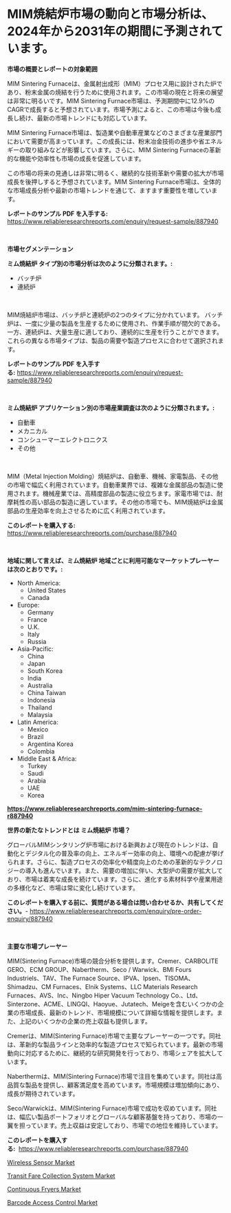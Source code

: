 <p><h1>MIM焼結炉市場の動向と市場分析は、2024年から2031年の期間に予測されています。</h1></p><p><strong>市場の概要とレポートの対象範囲</strong></p>
<p><p>MIM Sintering Furnaceは、金属射出成形（MIM）プロセス用に設計された炉であり、粉末金属の焼結を行うために使用されます。この市場の現在と将来の展望は非常に明るいです。MIM Sintering Furnace市場は、予測期間中に12.9%のCAGRで成長すると予想されています。市場予測によると、この市場は今後も成長し続け、最新の市場トレンドにも対応しています。</p><p>MIM Sintering Furnace市場は、製造業や自動車産業などのさまざまな産業部門において需要が高まっています。この成長には、粉末冶金技術の進歩や省エネルギーの取り組みなどが影響しています。さらに、MIM Sintering Furnaceの革新的な機能や効率性も市場の成長を促進しています。</p><p>この市場の将来の見通しは非常に明るく、継続的な技術革新や需要の拡大が市場成長を後押しすると予想されています。MIM Sintering Furnace市場は、全体的な市場成長分析や最新の市場トレンドを通じて、ますます重要性を増しています。</p></p>
<p><strong>レポートのサンプル PDF を入手する:</strong> <a href="https://www.reliableresearchreports.com/enquiry/request-sample/887940">https://www.reliableresearchreports.com/enquiry/request-sample/887940</a></p>
<p>&nbsp;</p>
<p><strong>市場セグメンテーション</strong></p>
<p><strong>ミム焼結炉 タイプ別の市場分析は次のように分類されます。:</strong></p>
<p><ul><li>バッチ炉</li><li>連続炉</li></ul></p>
<p>&nbsp;</p>
<p><p>MIM焼結炉市場は、バッチ炉と連続炉の2つのタイプに分かれています。 バッチ炉は、一度に少量の製品を生産するために使用され、作業手順が間欠的である。 一方、連続炉は、大量生産に適しており、連続的に生産を行うことができます。 これらの異なる市場タイプは、製品の需要や製造プロセスに合わせて選択されます。</p></p>
<p><strong>レポートのサンプル PDF を入手する:</strong>&nbsp;<a href="https://www.reliableresearchreports.com/enquiry/request-sample/887940">https://www.reliableresearchreports.com/enquiry/request-sample/887940</a></p>
<p>&nbsp;</p>
<p><strong> ミム焼結炉 アプリケーション別の市場産業調査は次のように分類されます。:</strong></p>
<p><ul><li>自動車</li><li>メカニカル</li><li>コンシューマーエレクトロニクス</li><li>その他</li></ul></p>
<p>&nbsp;</p>
<p><p>MIM（Metal Injection Molding）焼結炉は、自動車、機械、家電製品、その他の市場で幅広く利用されています。自動車業界では、複雑な金属部品の製造に使用されます。機械産業では、高精度部品の製造に役立ちます。家電市場では、耐摩耗性の高い部品の製造に適しています。その他の市場でも、MIM焼結炉は金属部品の生産効率を向上させるために広く利用されています。</p></p>
<p><strong>このレポートを購入する:</strong>&nbsp; <a href="https://www.reliableresearchreports.com/purchase/887940">https://www.reliableresearchreports.com/purchase/887940</a></p>
<p>&nbsp;</p>
<p><strong>地域に関して言えば、ミム焼結炉 地域ごとに利用可能なマーケットプレーヤーは次のとおりです。:</strong></p>
<p><ul>
    <li>
        North America:
        <ul>
            <li>United States</li>
            <li>Canada</li>
        </ul>
    </li>
    <li>
        Europe:
        <ul>
            <li>Germany</li>
            <li>France</li>
            <li>U.K.</li>
            <li>Italy</li>
            <li>Russia</li>
        </ul>
    </li>
    <li>
        Asia-Pacific:
        <ul>
            <li>China</li>
            <li>Japan</li>
            <li>South Korea</li>
            <li>India</li>
            <li>Australia</li>
            <li>China Taiwan</li>
            <li>Indonesia</li>
            <li>Thailand</li>
            <li>Malaysia</li>
        </ul>
    </li>
    <li>
        Latin America:
        <ul>
            <li>Mexico</li>
            <li>Brazil</li>
            <li>Argentina Korea</li>
            <li>Colombia</li>
        </ul>
    </li>
    <li>
        Middle East & Africa:
        <ul>
            <li>Turkey</li>
            <li>Saudi</li>
            <li>Arabia</li>
            <li>UAE</li>
            <li>Korea</li>
        </ul>
    </li>
    </ul></p>
<p><strong><a href="https://www.reliableresearchreports.com/mim-sintering-furnace-r887940">https://www.reliableresearchreports.com/mim-sintering-furnace-r887940</a></strong>&nbsp;</p>
<p><strong>世界の新たなトレンドとは ミム焼結炉 市場？</strong></p>
<p><p>グローバルMIMシンタリング炉市場における新興および現在のトレンドは、自動化とデジタル化の普及率の向上、エネルギー効率の向上、環境への配慮が挙げられます。さらに、製造プロセスの効率化や精度向上のための革新的なテクノロジーの導入も進んでいます。また、需要の増加に伴い、大型炉の需要が拡大しており、市場は着実な成長を続けています。さらに、進化する素材科学や産業用途の多様化など、市場は常に変化し続けています。</p></p>
<p><strong>このレポートを購入する前に、質問がある場合は問い合わせるか、共有してください。</strong>- <a href="https://www.reliableresearchreports.com/enquiry/pre-order-enquiry/887940">https://www.reliableresearchreports.com/enquiry/pre-order-enquiry/887940</a></p>
<p>&nbsp;</p>
<p><strong>主要な市場プレーヤー</strong></p>
<p><p>MIM(Sintering Furnace)市場の競合分析を提供します。Cremer、CARBOLITE GERO、ECM GROUP、Nabertherm、Seco / Warwick、BMI Fours Industriels、TAV、The Furnace Source、IPVA、Ipsen、TISOMA、Shimadzu、CM Furnaces、Elnik Systems、LLC Materials Research Furnaces、AVS、Inc、Ningbo Hiper Vacuum Technology Co.、Ltd、Sinterzone、ACME、LINGQI、Haoyue、Jutatech、Meigeを含むいくつかの企業の市場成長、最新のトレンド、市場規模について詳細な情報を提供します。また、上記のいくつかの企業の売上収益も提供します。</p><p>Cremerは、MIM(Sintering Furnace)市場で主要なプレーヤーの一つです。同社は、革新的な製品ラインと効率的な製造プロセスで知られています。最新の市場動向に対応するために、継続的な研究開発を行っており、市場シェアを拡大しています。</p><p>Naberthermは、MIM(Sintering Furnace)市場で注目を集めています。同社は高品質な製品を提供し、顧客満足度を高めています。市場規模は増加傾向にあり、成長が期待されています。</p><p>Seco/Warwickは、MIM(Sintering Furnace)市場で成功を収めています。同社は、幅広い製品ポートフォリオとグローバルな顧客基盤を持っており、市場の一翼を担っています。売上収益は安定しており、市場での地位を維持しています。</p></p>
<p><strong>このレポートを購入する:</strong>&nbsp;&nbsp;<a href="https://www.reliableresearchreports.com/purchase/887940">https://www.reliableresearchreports.com/purchase/887940</a></p>
<p><p><a href="https://thundering-castanet-c65.notion.site/Wireless-Sensor-Market-Analysis-Its-CAGR-Market-Segmentation-and-Global-Industry-Overview-7d49c63fc4a54a99a82e18f6cadb2740">Wireless Sensor Market</a></p><p><a href="https://www.linkedin.com/pulse/transit-fare-collection-system-market-research-report-provides-twlle?trackingId=cwlu2EYpU%2BBcPhp6h42%2FHg%3D%3D">Transit Fare Collection System Market</a></p><p><a href="https://view.publitas.com/reportprime-1/continuous-fryers-market-trends-forecast-and-competitive-analysis-to-2031/">Continuous Fryers Market</a></p><p><a href="https://www.linkedin.com/pulse/barcode-access-control-market-size-focuses-dynamics-in-depth-yreae?trackingId=ZEmDaESXTqRE3ajeH8LaQw%3D%3D">Barcode Access Control Market</a></p></p>